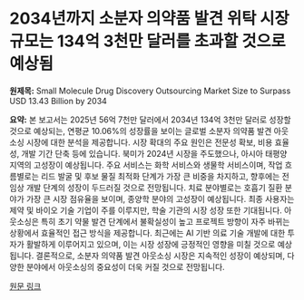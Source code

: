 # 2034년까지 소분자 의약품 발견 위탁 시장 규모는 134억 3천만 달러를 초과할 것으로 예상됨

**원제목:** Small Molecule Drug Discovery Outsourcing Market Size to Surpass USD 13.43 Billion by 2034

**요약:** 본 보고서는 2025년 56억 7천만 달러에서 2034년 134억 3천만 달러로 성장할 것으로 예상되는, 연평균 10.06%의 성장률을 보이는 글로벌 소분자 의약품 발견 아웃소싱 시장에 대한 분석을 제공합니다.  시장 확대의 주요 원인은 전문성 확보, 비용 효율성, 개발 기간 단축 등에 있습니다.  북미가 2024년 시장을 주도했으나, 아시아 태평양 지역의 고성장이 예상됩니다.  주요 서비스는 화학 서비스와 생물학 서비스이며,  작업 흐름별로는 리드 발굴 및 후보 물질 최적화 단계가 가장 큰 비중을 차지하고, 향후에는 전임상 개발 단계의 성장이 두드러질 것으로 전망됩니다.  치료 분야별로는 호흡기 질환 분야가 가장 큰 시장 점유율을 보이며, 종양학 분야의 고성장이 예상됩니다.  최종 사용자는 제약 및 바이오 기술 기업이 주를 이루지만, 학술 기관의 시장 성장 또한 기대됩니다.  아웃소싱은 특히 초기 약물 발견 단계에서 불확실성이 높고 프로젝트 방향이 자주 바뀌는 상황에서 효율적인 접근 방식을 제공합니다.  최근에는 AI 기반 의료 기술 개발에 대한 투자가 활발하게 이루어지고 있으며, 이는 시장 성장에 긍정적인 영향을 미칠 것으로 예상됩니다.  결론적으로, 소분자 의약품 발견 아웃소싱 시장은 지속적인 성장이 예상되며, 다양한 분야에서 아웃소싱의 중요성이 더욱 커질 것으로 전망됩니다.

[원문 링크](https://www.biospace.com/press-releases/small-molecule-drug-discovery-outsourcing-market-size-to-surpass-usd-13-43-billion-by-2034)
